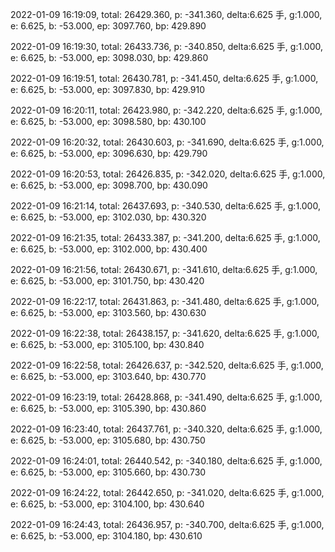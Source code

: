 2022-01-09 16:19:09, total: 26429.360, p: -341.360, delta:6.625 手, g:1.000, e: 6.625, b: -53.000, ep: 3097.760, bp: 429.890

2022-01-09 16:19:30, total: 26433.736, p: -340.850, delta:6.625 手, g:1.000, e: 6.625, b: -53.000, ep: 3098.030, bp: 429.860

2022-01-09 16:19:51, total: 26430.781, p: -341.450, delta:6.625 手, g:1.000, e: 6.625, b: -53.000, ep: 3097.830, bp: 429.910

2022-01-09 16:20:11, total: 26423.980, p: -342.220, delta:6.625 手, g:1.000, e: 6.625, b: -53.000, ep: 3098.580, bp: 430.100

2022-01-09 16:20:32, total: 26430.603, p: -341.690, delta:6.625 手, g:1.000, e: 6.625, b: -53.000, ep: 3096.630, bp: 429.790

2022-01-09 16:20:53, total: 26426.835, p: -342.020, delta:6.625 手, g:1.000, e: 6.625, b: -53.000, ep: 3098.700, bp: 430.090

2022-01-09 16:21:14, total: 26437.693, p: -340.530, delta:6.625 手, g:1.000, e: 6.625, b: -53.000, ep: 3102.030, bp: 430.320

2022-01-09 16:21:35, total: 26433.387, p: -341.200, delta:6.625 手, g:1.000, e: 6.625, b: -53.000, ep: 3102.000, bp: 430.400

2022-01-09 16:21:56, total: 26430.671, p: -341.610, delta:6.625 手, g:1.000, e: 6.625, b: -53.000, ep: 3101.750, bp: 430.420

2022-01-09 16:22:17, total: 26431.863, p: -341.480, delta:6.625 手, g:1.000, e: 6.625, b: -53.000, ep: 3103.560, bp: 430.630

2022-01-09 16:22:38, total: 26438.157, p: -341.620, delta:6.625 手, g:1.000, e: 6.625, b: -53.000, ep: 3105.100, bp: 430.840

2022-01-09 16:22:58, total: 26426.637, p: -342.520, delta:6.625 手, g:1.000, e: 6.625, b: -53.000, ep: 3103.640, bp: 430.770

2022-01-09 16:23:19, total: 26428.868, p: -341.490, delta:6.625 手, g:1.000, e: 6.625, b: -53.000, ep: 3105.390, bp: 430.860

2022-01-09 16:23:40, total: 26437.761, p: -340.320, delta:6.625 手, g:1.000, e: 6.625, b: -53.000, ep: 3105.680, bp: 430.750

2022-01-09 16:24:01, total: 26440.542, p: -340.180, delta:6.625 手, g:1.000, e: 6.625, b: -53.000, ep: 3105.660, bp: 430.730

2022-01-09 16:24:22, total: 26442.650, p: -341.020, delta:6.625 手, g:1.000, e: 6.625, b: -53.000, ep: 3104.100, bp: 430.640

2022-01-09 16:24:43, total: 26436.957, p: -340.700, delta:6.625 手, g:1.000, e: 6.625, b: -53.000, ep: 3104.180, bp: 430.610